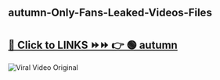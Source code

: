 
 ## autumn-Only-Fans-Leaked-Videos-Files

# <h2><a href="https://mediaupload.pro?autumn">🔗 Click to LINKS ⏩⏩ 👉 🟢 autumn </a></h2>

<a href="https://mediaupload.pro?autumn" rel="nofollow" data-target="animated-image.originalLink"><img src="https://i.ibb.co.com/xMMVF88/686577567.gif" alt="Viral Video Original" style="max-width: 100%; display: inline-block;" data-target="animated-image.originalImage"></a>